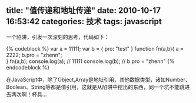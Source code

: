 title: "值传递和地址传递"
date: 2010-10-17 16:53:42
categories: 技术
tags: javascript
---

一个陷阱，引发一次深刻的思考，代码如下：

{% codeblock %}
var a = 11111;
var b = {
    pro: "test"
}
function fn(a,b){
    a = 2222;
    b.pro = "zhenn";    
}
fn(a,b);
console.log(a);  // 11111
console.log(b);  // b.pro = "zhenn"
{% endcodeblock %}

<!--more-->
在JavaScript中，除了Object,Array是地址引用，其他数据类型，诸如Number、Boolean、String等都是值引用，这就是从陷阱中挖出的东西，同一个坑不能跳进去两次啊！杯具…
